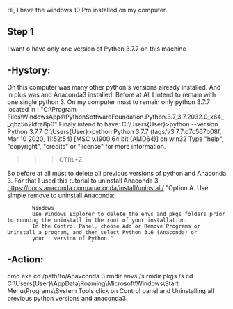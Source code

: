 
Hi,
I have the windows 10 Pro installed on my computer.


Step 1
------
I want o have only one version of Python 3.7.7 on this machine

-Hystory:
---------

On this computer was many other python's versions already installed.
And in plus was and Anaconda3 installed.
Before at All I intend to remain with one single python 3.
On my computer must to remain only python 3.7.7 located in :
    "C:\Program Files\WindowsApps\PythonSoftwareFoundation.Python.3.7_3.7.2032.0_x64__qbz5n2kfra8p0"
Finaly intend to have: 
C:\Users\{User}>python --version
Python 3.7.7
C:\Users\{User}>python
Python 3.7.7 (tags/v3.7.7:d7c567b08f, Mar 10 2020, 11:52:54) [MSC v.1900 64 bit (AMD64)] on win32
Type "help", "copyright", "credits" or "license" for more information.
>>>CTRL+Z

So before at all must to delete all previous versions of python and Anaconda 3.
For that I used this tutorial to uninstall Anaconda 3
https://docs.anaconda.com/anaconda/install/uninstall/
            "Option A. Use simple remove to uninstall Anaconda:

            Windows
            Use Windows Explorer to delete the envs and pkgs folders prior to running the uninstall in the root of your installation.
            In the Control Panel, choose Add or Remove Programs or Uninstall a program, and then select Python 3.6 (Anaconda) or 
            your   version of Python."
-Action:
---------
cmd.exe 
cd /path/to/Anavconda 3
rmdir envs /s
rmdir pkgs /s
cd C:\Users\{User}\AppData\Roaming\Microsoft\Windows\Start Menu\Programs\System Tools
click on Control panel and 
Uninstalling all previous python versions and anaconda3.
